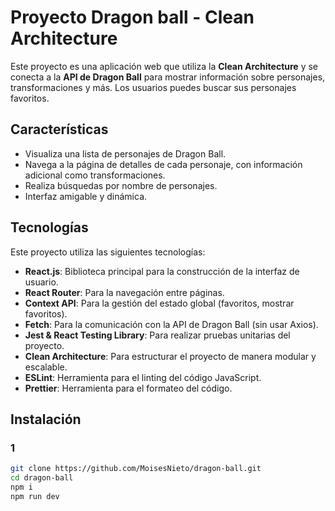 # Proyecto Dragon ball - Clean Architecture

Este proyecto es una aplicación web que utiliza la **Clean Architecture**  y se conecta a la **API de Dragon Ball** para mostrar información sobre personajes, transformaciones y más. Los usuarios puedes buscar sus personajes favoritos.

## Características

- Visualiza una lista de personajes de Dragon Ball.
- Navega a la página de detalles de cada personaje, con información adicional como transformaciones.
- Realiza búsquedas por nombre de personajes.
- Interfaz amigable y dinámica.

## Tecnologías

Este proyecto utiliza las siguientes tecnologías:

- **React.js**: Biblioteca principal para la construcción de la interfaz de usuario.
- **React Router**: Para la navegación entre páginas.
- **Context API**: Para la gestión del estado global (favoritos, mostrar favoritos).
- **Fetch**: Para la comunicación con la API de Dragon Ball (sin usar Axios).
- **Jest & React Testing Library**: Para realizar pruebas unitarias del proyecto.
- **Clean Architecture**: Para estructurar el proyecto de manera modular y escalable.
- **ESLint**: Herramienta para el linting del código JavaScript.
- **Prettier**: Herramienta para el formateo del código.

## Instalación


### 1

```bash
git clone https://github.com/MoisesNieto/dragon-ball.git
cd dragon-ball
npm i
npm run dev
